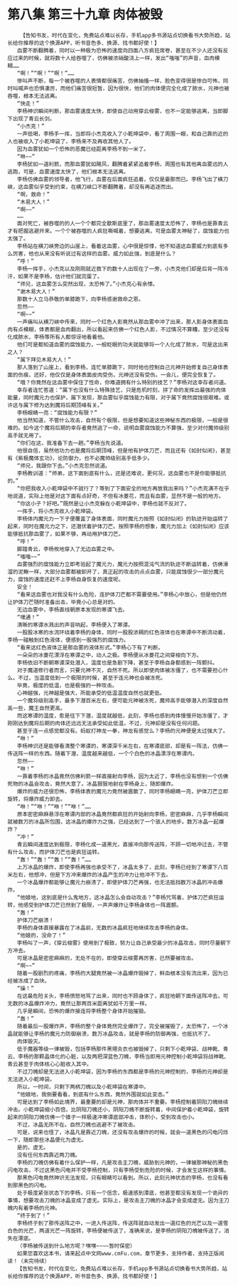 # 第八集 第三十九章 肉体被毁
        【告知书友，时代在变化，免费站点难以长存，手机app多书源站点切换看书大势所趋，站长给你推荐的这个换源APP，听书音色多、换源、找书都好使！】
       血雾不断翻腾着，同时以一种极为恐怖的速度向四面八方疯狂席卷，甚至在不少人还没有反应过来的时候，就将数十人给吞噬了，仿佛被浓硝酸浇上一样，发出“嗤嗤”的声音，血肉模糊……
       “啊！”“啊！”“啊！”……
       惨叫声不断，每一个被吞噬的人表情都很痛苦，仿佛抽搐一样，脸色变得很是惨白可怖，同时叫喊声也恐惧凄厉，而他们痛苦很短暂，因为很快，他们的肉体便完全化成了脓水，元神也被吞噬，根本无法逃离。
       “快走！”
       李杨神识瞬间判断，那血雾速度太快，即使自己动用穿云梭雾，也不一定能够逃离，当即脚下出现了青云长剑。
       “小杰克！”
       一声低喝，李杨手一挥，当即将小杰克收入了小乾坤袋中，看了周围一眼，和自己靠的近的人也被收入了小乾坤袋了，李杨来不及再收其他人了。
       因为血雾犹如一个恐怖的恶魔已经距离李杨不到一米了。
       “咻~~”
       李杨犹如一道利箭，而那血雾犹如飓风，翻腾着紧紧追着李杨，周围也有其他离血雾远的人逃跑，可是，血雾速度太快了，他们根本无法逃离。
       李杨仿佛血雾的领导者，他飞行，血雾在后面疯狂追着，仅仅是霎那而已。李杨飞出了横刀峡，这血雾似乎受到约束，在横刀峡口不断翻腾着，却没有再追逐而出。
       “啊，救命！”
       “木易大人！”
       “啊~~”
       ……
       面对死亡，被吞噬的的人一个个都完全歇斯底里了，那血雾速度太恐怖了，李杨也是靠青云才有把握逃避开来。一个个被吞噬的人疯狂嘶喊着，想要逃离，可是血雾太神秘了，腐蚀能力也太强了。
       李杨站在横刀峡旁边的山崖上，看着这血雾，心中很是惊悸，他不知道这血雾威力到底有多么厉害，他也从来没有听说过有这样的血雾。威力如此强，到底是什么？
       “呼！”
       李杨一挥手，小杰克以及刚刚就近救下的数十人出现在了一旁，小杰克他们却是后背一阵冷汗，如果不是李杨，估计他们就完蛋了。
       “师兄，这血雾怎么突然出现，太恐怖了。”小杰克心有余悸。
       “谢木易大人！”
       那数十人立马恭敬的单膝跪下，向李杨感谢救命之恩。
       忽然——
       “啊~~”
       一声痛叫从横刀峡中传来，同时一个红色人影竟然从那血雾中冲了出来，那人影身体表面血肉有点模糊，体表都是血肉翻出，所以看起来仿佛一个红色人影，不过情况不算糟，至少还没有化成脓水，李杨等所有人都惊讶地看着他。
       他们可是都知道血雾的腐蚀能力，一般眨眼的功夫就能够将一个人化成了脓水，可是这出来之人？
       “属下拜见木易大人！”
       那人落到了山崖上，看到李杨，连忙单膝跪下，同时他也控制自己元神开始修复自己身体表面的伤痕，还好，他仅仅是身体表面皮肉受伤，元神还没有受伤。一会儿，便完全恢复了。
       “哦？你竟然在这血雾中保住了性命，你难道拥有什么特别的技艺？”李杨对这幸存者问道。
       幸存者连忙答道：“属下也没有什么特殊技艺，只是危机时刻，拼了命的发挥出最强的肉体能量，同时魔元力也保护，属下发现，那血雾似乎腐蚀能力有限，对于属下竟然腐蚀很艰难。或许这与属下修为达到魔将后期顶峰有关。”
       李杨眼睛一亮：“腐蚀能力有限？”
       他当然知道，不管什么攻击，自然有个极限，但是想要知道这些神秘东西的极限，一般是很难的。如今这个魔将后期的幸存者竟然逃了一命，说明血雾腐蚀能力不算强，至少对付魔帅级别高手就无用了。
       “你们在这，我准备下去一趟。”李杨当先说道。
       他很自信，虽然他功力也是魔将后期顶峰，但是他有护体刀芒，而且还有《如封似闭》，甚至有《紫极魔体玄功》，论防御力，也不必魔帅级别高手低多少。
       “师兄，我跟你下去。”小杰克忽然说道。
       李杨教训道：“师弟，这下面到底有什么，还是还难说，更何况，这血雾也不是你能够抵抗的。”
       “你把我收入小乾坤袋中不就行了？等到了下面安全的地方再放我出来吗？”小杰克满不在乎地说道，实际上他是对这下面有点好奇，不但有冰菱花，而且有血雾，显然不是一般的地方。
       “你这小子？好吧。”既然是让小杰克躲在小乾坤袋中，李杨也就不反对了。
       一挥手，将小杰克收入小乾坤袋。
       李杨体内魔元力一下子便覆盖了身体表面，同时魔元力按照《如封似闭》的轨迹开始运转了起来，同时在魔元力之下，还潜伏着护体刀芒。按照李杨的想象，魔元力加上《如封似闭》应该能够抵抗那血雾了，如果不够，再动用护体刀芒。
       “呼！”
       脚踏青云，李杨攸地穿入了无边血雾之中。
       “嗤嗤~~”
       血雾强烈的腐蚀能力立即考验起了魔元力，魔元力按照混沌气流的轨迹不断运转着，仿佛滑溜的泥鳅一样，大部分血雾都被卸开了，真正起的攻击的点点血雾，只能腐蚀很少一部分魔元力，腐蚀的速度还赶不上李杨自身恢复的速度呢。
       安全！
       “看来这血雾也对我没有什么危险，连护体刀芒都不需要使用。”李杨心中放心，但是他仍然让护体刀芒随时准备出击，毕竟小心总是对的。
       无边血雾中，李杨直线朝原本发现的寒谭飞去。
       “噗通！”
       清晰的寒谭水溅出的声音响起，李杨便入了寒谭。
       一股股冰寒的水流环绕着李杨的身体，同时一股股浓稠的红色液体也在寒谭中不断流动着，李杨一碰触到红色液体，便感到一股强烈的腐蚀力。
       “看来这红色液体正是那血雾的液体形式。”李杨心下有了判断。
       一朵朵的冰菱花漂浮在寒谭之中，动人之极。李杨便从冰菱花之间穿梭向下方。
       李杨依旧不断朝寒谭深处潜入，温度也是急剧下降，甚至于李杨自身都感到一阵颤抖。
       对于魔道修行者而言，只要元神不灭，自然不死。所以即使肉体被冻僵了，也不需要担心什么。不过，当温度低到一个极限的时候，甚至于连元神也会被冻死。
       毕竟，极度的低温，也是极强的一种攻击。
       心神越强，元神越是强大，所能承受的低温温度自然也就更低。
       一个魔将级别高手，最多下潜百米左右，便可能元神被冻死，魔帅高手能够潜入的深度自然高一些，魔王自然更高。
       而这寒谭的温度，愈是往下下潜，温度就越低，此刻，李杨也感到肉体慢慢开始冻僵了，才刚刚达到魔将后期的肉体还远远无法承受如此低温，不过，元神却是没有任何问题。
       甚至于连一点感觉都没有。蚂蚁打神龙一拳，神龙有感觉么？李杨的元神便是太过强大了。
       “咻！”
       李杨神识还是能够看清整个寒谭的，寒谭深千米左右，在寒谭底部，却是有一阵法，仿佛一传送阵一样的东西。随着下潜，温度越来越低，一个个白色的冰晶漂浮在寒谭内。
       忽然——
       “咻！”
       一靠着李杨的冰晶竟然仿佛利箭一样直接射向李杨，因为太近了，李杨也没有想到一个仿佛死物的冰晶会攻击，竟然大意了。冰晶狠狠地射在李杨身上，随即爆炸。
       爆炸的威力还很恐怖，李杨体表的魔元力竟然被震散了，同时李杨眼睛一亮，护体刀芒立即旋转，将爆炸威力卸去。
       “咻！”“咻！”“咻！”“咻！”……
       原本密密麻麻悬浮在寒谭内部的冰晶竟然都疯狂的开始射向李杨，密密麻麻，几乎李杨瞬间就被数万的冰晶所包围，这冰晶的爆炸力之强，已经达到了一个骇人的地步。数万冰晶一起爆炸？
       “冲！”
       青云瞬间速度达到极限，李杨化成一道黑光，直接冲向那传送阵，不顾一切地冲过去，不管有什么攻击，而护体刀芒也是疯狂运转。
       “轰！”“轰！”“轰！”“轰！”……
       上万冰晶的爆炸，即使李杨再强也承受不了，冰晶太多了，此刻，李杨已经到了寒谭下八百米左右，他想冲，但是下方冲来爆炸的冰晶产生的冲力让他冲不下去。
       一个冰晶爆炸都能够让魔元力崩溃了，即使护体刀芒再强，也无法抵挡数万冰晶的冲击爆炸。
       “他娘地，这到底是什么鬼地方，这冰晶怎么会自动攻击？”李杨咒骂着，护体刀芒疯狂运转，他感受到护体刀芒已然到了极限，一声声爆炸让李杨身体也一阵震颤。
       “轰！”
       护体刀芒崩溃！
       李杨的身体直接暴露在了冰晶前，无数的冰晶疯狂地继续攻击李杨的身体。
       “他娘的，没命了！”
       李杨叫了一声，《穿云梭雾》使用到了极致，努力让自己承受最少的冰晶攻击，同时尽量朝下方冲去。
       可是冰晶是密密麻麻的，无处不在的，即使穿云梭雾再厉害，已然要被攻击。
       “啊~~”
       随着一股剧烈的疼痛，李杨的大腿竟然被一冰晶爆炸毁掉了，鲜血根本没有流出来，因为已经被冻成了血块。
       “操！”
       在这最危险关头，李杨愤怒地骂了出来，同时也不顾身体了，疯狂地朝下面传送阵冲去，可无数的冰晶爆炸冲力，竟然让那两百米距离犹如千万里一样。
       几乎是瞬间，恐怖的爆炸接连将李杨整个身体开始摧毁。
       “轰！”
       随着最后一股爆炸声，李杨的整个身体竟然完全爆炸了，完全被摧毁了，太恐怖了，一个冰晶就能够让李杨的魔元力防御崩溃，数万冰晶攻击，就是李杨的防御再强，也抵抗不了。
       肉体毁灭。
       低于魔器等级一律被毁，包括李杨那件黑翎炎衣也被毁掉了，只剩下小乾坤袋、战神靴、青云、李杨的那颗晶体化的心脏，以及两把深蓝色刀魄，李杨当即用元神控制小乾坤袋将战神靴、青云甚至于肉体核心心脏收入其中。
       不过刀魄却是无法进入小乾坤袋，因为李杨的东西都是李杨的元神控制的，李杨的元神却是无法进入小乾坤袋。
       所以，一时间，只剩下两柄刀魄以及小乾坤袋在寒谭中。
       “他娘地，我倒要看看，到底有什么东西，竟然外围就如此变态。”
       可是达到了李杨如此境界，最重要的却是元神，那肉体并不重要。李杨控制着阴阳刀魄继续冲击。小乾坤袋缩小百倍，比阴阳刀魄还小，阴阳刀魄不断旋转着，中间保护着小乾坤袋，旋转起来的阴阳刀魄仿佛一个锥子一样极速冲寒谭底部冲击，体积小，受到攻击也小。
       不过，冰晶无所不在。自然刀魄也逃避不了被攻击。
       可是，说来也怪了，冰晶凡是靠近刀魄，还没有攻击爆炸的时候，就会一道黑色的闪电闪烁一下，随即那些冰晶便化为虚无。
       是的，虚无。
       没有任何东西靠近两刀魄。
       李杨的刀魄仿佛有着什么保护一样，凡是攻击主刀魄，威胁到元神的，一律被那神秘的黑色闪电攻击，不过这黑色闪电并不受李杨控制，只有李杨受到危险的时候，才会发生这样的事情。
       那黑色闪电竟然神识无法发现，只有眼睛可以看到。所以，此刻元神状态的李杨，也没有看到那黑色的闪电。
       处于极度紧张状态下的李杨，只有一个信念，极速感到潭底，他甚至都没有发现一个诡异的事情，想要攻击刀魄的冰晶变成了虚无。实际上，是攻击主刀魄的冰晶才会变成虚无。因为主刀魄内有着李杨的元神。
       “终于到了！”
       李杨终于到了那传送阵之中，一进入传送阵，传送阵就自动发出一道红色的光芒以及一道雪白色的光芒，两道光芒一阵旋转，李杨便被传送了，准确来说，是李杨的阴阳刀魄被传送了。消失在潭底。
       （李杨被传送到什么地方呢？嘿嘿~~~~暂时保密）
       如果您喜欢这本书，请来起点中文网www.cmFu.com，章节更多，支持作者，支持正版阅读！（未完待续）
       【告知书友，时代在变化，免费站点难以长存，手机app多书源站点切换看书大势所趋，站长给你推荐的这个换源APP，听书音色多、换源、找书都好使！】
